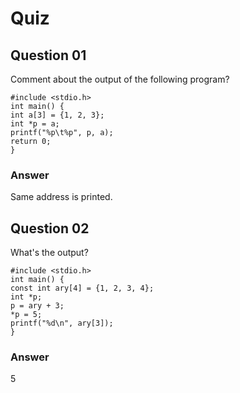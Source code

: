 Quiz
====  

Question 01  
-----------  
Comment about the output of the following program?  

```  
#include <stdio.h>   
int main() {   
int a[3] = {1, 2, 3};   
int *p = a;   
printf("%p\t%p", p, a);   
return 0;   
}   
```  

### Answer  
Same address is printed.  

Question 02
-----------  
What's the output?  

```  
#include <stdio.h>   
int main() {   
const int ary[4] = {1, 2, 3, 4};   
int *p;   
p = ary + 3;   
*p = 5;   
printf("%d\n", ary[3]);   
}   
```  

### Answer  
5  